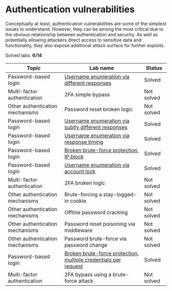 # Authentication vulnerabilities
Conceptually at least, authentication vulnerabilities are some of the simplest issues to understand. However, they can be among the most critical due to the obvious relationship between authentication and security. As well as potentially allowing attackers direct access to sensitive data and functionality, they also expose additional attack surface for further exploits.

Solved labs: **6/14**

| Topic                           | Lab name                                                                                                                                                                                                   | Status     |
| ------------------------------- | ---------------------------------------------------------------------------------------------------------------------------------------------------------------------------------------------------------- | ---------- |
| Password-based login            | [Username enumeration via different responses](./labs/Username_enumeration_via_different_responses.md)                                                                                                     | Solved     |
| Multi-factor authentication     | 2FA simple bypass                                                                                                                                                                                          | Not solved |
| Other authentication mechanisms | Password reset broken logic                                                                                                                                                                                | Not solved |
| Password-based login            | [Username enumeration via subtly different responses](./labs/Username_enumeration_via_subtly_different_responses.md)                                                                                       | Solved     |
| Password-based login            | [Username enumeration via response timing](./labs/Username_enumeration_via_response_timing.md)                                                                                                             | Solved     |
| Password-based login            | [Broken brute-force protection, IP block](./labs/Broken_brute-force_protection_IP_block/Broken_brute-force_protection_IP_block.md)                                                                         | Solved     |
| Password-based login            | [Username enumeration via account lock](./labs/Username_enumeration_via_account_lock.md)                                                                                                                   | Solved     |
| Multi-factor authentication     | 2FA broken logic                                                                                                                                                                                           | Not solved |
| Other authentication mechanisms | Brute-forcing a stay-logged-in cookie                                                                                                                                                                      | Not solved |
| Other authentication mechanisms | Offline password cracking                                                                                                                                                                                  | Not solved |
| Other authentication mechanisms | Password reset poisoning via middleware                                                                                                                                                                    | Not solved |
| Other authentication mechanisms | Password brute-force via password change                                                                                                                                                                   | Not solved |
| Password-based login            | [Broken brute-force protection, multiple credentials per request](./labs/Broken_brute-force_protection_multiple_credentials_per_request/Broken_brute-force_protection_multiple_credentials_per_request.md) | Solved     |
| Multi-factor authentication     | 2FA bypass using a brute-force attack                                                                                                                                                                      | Not solved |
